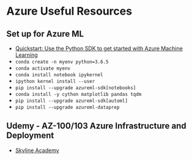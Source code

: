 # Azure Useful Resources

## Set up for Azure ML
- [Quickstart: Use the Python SDK to get started with Azure Machine Learning](https://docs.microsoft.com/en-us/azure/machine-learning/service/quickstart-create-workspace-with-python?toc=%2Fen-us%2Fpython%2Fapi%2Foverview%2Fazure%2Fml%2Ftoc.json%3Fview%3Dazure-ml-py&bc=%2Fen-us%2Fpython%2Fazureml_py_breadcrumb%2Ftoc.json%3Fview%3Dazure-ml-py&view=azure-ml-py)
- `conda create -n myenv python=3.6.5`
- `conda activate myenv`
- `conda install notebook ipykernel`
- `ipython kernel install --user`
- `pip install --upgrade azureml-sdk[notebooks]`
- `conda install -y cython matplotlib pandas tqdm`
- `pip install --upgrade azureml-sdk[automl]`
- `pip install --upgrade azureml-dataprep`

## Udemy - AZ-100/103 Azure Infrastructure and Deployment
- [Skyline Academy](https://www.skylinesacademy.com/azure-study-resources/)

